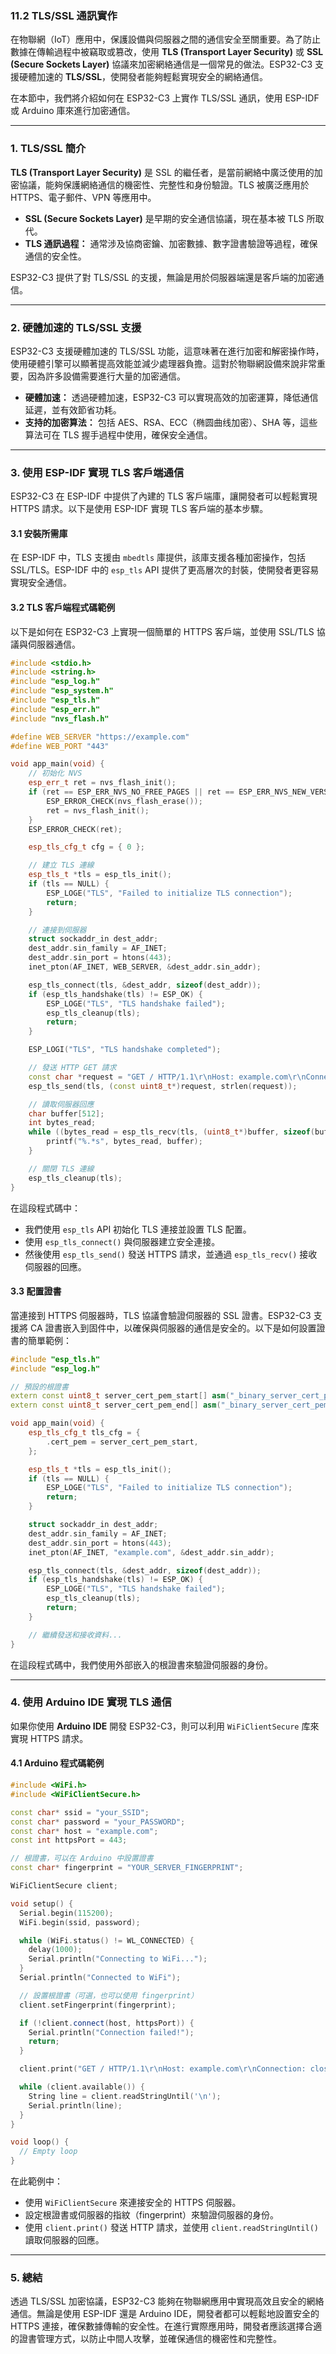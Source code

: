 ### 11.2 **TLS/SSL 通訊實作**

在物聯網（IoT）應用中，保護設備與伺服器之間的通信安全至關重要。為了防止數據在傳輸過程中被竊取或篡改，使用 **TLS (Transport Layer Security)** 或 **SSL (Secure Sockets Layer)** 協議來加密網絡通信是一個常見的做法。ESP32-C3 支援硬體加速的 **TLS/SSL**，使開發者能夠輕鬆實現安全的網絡通信。

在本節中，我們將介紹如何在 ESP32-C3 上實作 TLS/SSL 通訊，使用 ESP-IDF 或 Arduino 庫來進行加密通信。

---

### 1. **TLS/SSL 簡介**

**TLS (Transport Layer Security)** 是 SSL 的繼任者，是當前網絡中廣泛使用的加密協議，能夠保護網絡通信的機密性、完整性和身份驗證。TLS 被廣泛應用於 HTTPS、電子郵件、VPN 等應用中。

- **SSL (Secure Sockets Layer)** 是早期的安全通信協議，現在基本被 TLS 所取代。
- **TLS 通訊過程：** 通常涉及協商密鑰、加密數據、數字證書驗證等過程，確保通信的安全性。

ESP32-C3 提供了對 TLS/SSL 的支援，無論是用於伺服器端還是客戶端的加密通信。

---

### 2. **硬體加速的 TLS/SSL 支援**

ESP32-C3 支援硬體加速的 TLS/SSL 功能，這意味著在進行加密和解密操作時，使用硬體引擎可以顯著提高效能並減少處理器負擔。這對於物聯網設備來說非常重要，因為許多設備需要進行大量的加密通信。

- **硬體加速：** 透過硬體加速，ESP32-C3 可以實現高效的加密運算，降低通信延遲，並有效節省功耗。
- **支持的加密算法：** 包括 AES、RSA、ECC（椭圆曲线加密）、SHA 等，這些算法可在 TLS 握手過程中使用，確保安全通信。

---

### 3. **使用 ESP-IDF 實現 TLS 客戶端通信**

ESP32-C3 在 ESP-IDF 中提供了內建的 TLS 客戶端庫，讓開發者可以輕鬆實現 HTTPS 請求。以下是使用 ESP-IDF 實現 TLS 客戶端的基本步驟。

#### 3.1 **安裝所需庫**

在 ESP-IDF 中，TLS 支援由 `mbedtls` 庫提供，該庫支援各種加密操作，包括 SSL/TLS。ESP-IDF 中的 `esp_tls` API 提供了更高層次的封裝，使開發者更容易實現安全通信。

#### 3.2 **TLS 客戶端程式碼範例**

以下是如何在 ESP32-C3 上實現一個簡單的 HTTPS 客戶端，並使用 SSL/TLS 協議與伺服器通信。

```cpp
#include <stdio.h>
#include <string.h>
#include "esp_log.h"
#include "esp_system.h"
#include "esp_tls.h"
#include "esp_err.h"
#include "nvs_flash.h"

#define WEB_SERVER "https://example.com"
#define WEB_PORT "443"

void app_main(void) {
    // 初始化 NVS
    esp_err_t ret = nvs_flash_init();
    if (ret == ESP_ERR_NVS_NO_FREE_PAGES || ret == ESP_ERR_NVS_NEW_VERSION_FOUND) {
        ESP_ERROR_CHECK(nvs_flash_erase());
        ret = nvs_flash_init();
    }
    ESP_ERROR_CHECK(ret);

    esp_tls_cfg_t cfg = { 0 };

    // 建立 TLS 連線
    esp_tls_t *tls = esp_tls_init();
    if (tls == NULL) {
        ESP_LOGE("TLS", "Failed to initialize TLS connection");
        return;
    }

    // 連接到伺服器
    struct sockaddr_in dest_addr;
    dest_addr.sin_family = AF_INET;
    dest_addr.sin_port = htons(443);
    inet_pton(AF_INET, WEB_SERVER, &dest_addr.sin_addr);

    esp_tls_connect(tls, &dest_addr, sizeof(dest_addr));
    if (esp_tls_handshake(tls) != ESP_OK) {
        ESP_LOGE("TLS", "TLS handshake failed");
        esp_tls_cleanup(tls);
        return;
    }

    ESP_LOGI("TLS", "TLS handshake completed");

    // 發送 HTTP GET 請求
    const char *request = "GET / HTTP/1.1\r\nHost: example.com\r\nConnection: close\r\n\r\n";
    esp_tls_send(tls, (const uint8_t*)request, strlen(request));

    // 讀取伺服器回應
    char buffer[512];
    int bytes_read;
    while ((bytes_read = esp_tls_recv(tls, (uint8_t*)buffer, sizeof(buffer))) > 0) {
        printf("%.*s", bytes_read, buffer);
    }

    // 關閉 TLS 連線
    esp_tls_cleanup(tls);
}
```

在這段程式碼中：
- 我們使用 `esp_tls` API 初始化 TLS 連接並設置 TLS 配置。
- 使用 `esp_tls_connect()` 與伺服器建立安全連接。
- 然後使用 `esp_tls_send()` 發送 HTTPS 請求，並通過 `esp_tls_recv()` 接收伺服器的回應。

#### 3.3 **配置證書**

當連接到 HTTPS 伺服器時，TLS 協議會驗證伺服器的 SSL 證書。ESP32-C3 支援將 CA 證書嵌入到固件中，以確保與伺服器的通信是安全的。以下是如何設置證書的簡單範例：

```cpp
#include "esp_tls.h"
#include "esp_log.h"

// 預設的根證書
extern const uint8_t server_cert_pem_start[] asm("_binary_server_cert_pem_start");
extern const uint8_t server_cert_pem_end[] asm("_binary_server_cert_pem_end");

void app_main(void) {
    esp_tls_cfg_t tls_cfg = {
        .cert_pem = server_cert_pem_start,
    };

    esp_tls_t *tls = esp_tls_init();
    if (tls == NULL) {
        ESP_LOGE("TLS", "Failed to initialize TLS connection");
        return;
    }

    struct sockaddr_in dest_addr;
    dest_addr.sin_family = AF_INET;
    dest_addr.sin_port = htons(443);
    inet_pton(AF_INET, "example.com", &dest_addr.sin_addr);

    esp_tls_connect(tls, &dest_addr, sizeof(dest_addr));
    if (esp_tls_handshake(tls) != ESP_OK) {
        ESP_LOGE("TLS", "TLS handshake failed");
        esp_tls_cleanup(tls);
        return;
    }

    // 繼續發送和接收資料...
}
```

在這段程式碼中，我們使用外部嵌入的根證書來驗證伺服器的身份。

---

### 4. **使用 Arduino IDE 實現 TLS 通信**

如果你使用 **Arduino IDE** 開發 ESP32-C3，則可以利用 `WiFiClientSecure` 库來實現 HTTPS 請求。

#### 4.1 **Arduino 程式碼範例**

```cpp
#include <WiFi.h>
#include <WiFiClientSecure.h>

const char* ssid = "your_SSID";
const char* password = "your_PASSWORD";
const char* host = "example.com";
const int httpsPort = 443;

// 根證書，可以在 Arduino 中設置證書
const char* fingerprint = "YOUR_SERVER_FINGERPRINT";

WiFiClientSecure client;

void setup() {
  Serial.begin(115200);
  WiFi.begin(ssid, password);

  while (WiFi.status() != WL_CONNECTED) {
    delay(1000);
    Serial.println("Connecting to WiFi...");
  }
  Serial.println("Connected to WiFi");

  // 設置根證書（可選，也可以使用 fingerprint）
  client.setFingerprint(fingerprint);

  if (!client.connect(host, httpsPort)) {
    Serial.println("Connection failed!");
    return;
  }

  client.print("GET / HTTP/1.1\r\nHost: example.com\r\nConnection: close\r\n\r\n");

  while (client.available()) {
    String line = client.readStringUntil('\n');
    Serial.println(line);
  }
}

void loop() {
  // Empty loop
}
```

在此範例中：
- 使用 `WiFiClientSecure` 來連接安全的 HTTPS 伺服器。
- 設定根證書或伺服器的指紋（fingerprint）來驗證伺服器的身份。
- 使用 `client.print()` 發送 HTTP 請求，並使用 `client.readStringUntil()` 讀取伺服器的回應。

---

### 5. **總結**

透過 TLS/SSL 加密協議，ESP32-C3 能夠在物聯網應用中實現高效且安全的網絡通信。無論是使用 ESP-IDF 還是 Arduino IDE，開發者都可以輕鬆地設置安全的 HTTPS 連接，確保數據傳輸的安全性。在進行實際應用時，開發者應該選擇合適的證書管理方式，以防止中間人攻擊，並確保通信的機密性和完整性。